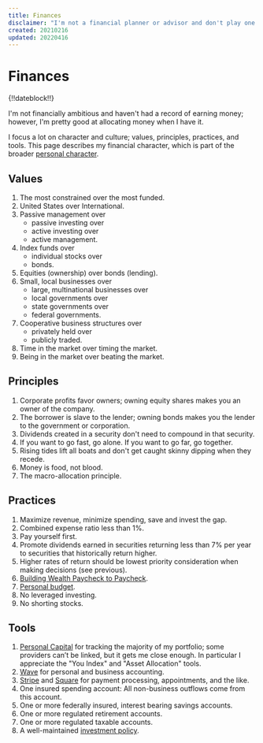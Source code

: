 ```yaml
---
title: Finances
disclaimer: "I'm not a financial planner or advisor and don't play one on the Internet. This content is for informational and entertainment purposes only and does not constitute advice. Please consult with your financial advisors and financial institutions."
created: 20210216
updated: 20220416
---
```


# Finances

{!!dateblock!!}

I'm not financially ambitious and haven't had a record of earning money; however, I'm pretty good at allocating money when I have it.

I focus a lot on character and culture; values, principles, practices, and tools. This page describes my financial character, which is part of the broader [personal character](/experiences/the-self/).

## Values

1. The most constrained over the most funded.
2. United States over International.
3. Passive management over
    - passive investing over
    - active investing over
    - active management.
4. Index funds over
    - individual stocks over
    - bonds.
5. Equities (ownership) over bonds (lending).
6. Small, local businesses over
    - large, multinational businesses over
    - local governments over
    - state governments over
    - federal governments.
7. Cooperative business structures over
    - privately held over
    - publicly traded.
8. Time in the market over timing the market.
9. Being in the market over beating the market.

## Principles

1. Corporate profits favor owners; owning equity shares makes you an owner of the company.
2. The borrower is slave to the lender; owning bonds makes you the lender to the government or corporation.
3. Dividends created in a security don't need to compound in that security.
4. If you want to go fast, go alone. If you want to go far, go together.
5. Rising tides lift all boats and don't get caught skinny dipping when they recede.
6. Money is food, not blood.
7. The macro-allocation principle.

## Practices

1. Maximize revenue, minimize spending, save and invest the gap.
2. Combined expense ratio less than 1%.
5. Pay yourself first.
6. Promote dividends earned in securities returning less than 7% per year to securities that historically return higher.
7. Higher rates of return should be lowest priority consideration when making decisions (see previous).
8. [Building Wealth Paycheck to Paycheck](/experiences/finances/paycheck-to-paycheck/).
9. [Personal budget](/experiences/finances/personal-budget/).
9. No leveraged investing.
10. No shorting stocks.

## Tools

1. [Personal Capital](https://www.personalcapital.com) for tracking the majority of my portfolio; some providers can’t be linked, but it gets me close enough. In particular I appreciate the "You Index" and "Asset Allocation" tools.
2. [Wave](https://www.waveapps.com) for personal and business accounting.
3. [Stripe](https://stripe.com) and [Square](https://squareup.com/us/en) for payment processing, appointments, and the like.
4. One insured spending account: All non-business outflows come from this account.
5. One or more federally insured, interest bearing savings accounts.
6. One or more regulated retirement accounts.
7. One or more regulated taxable accounts.
8. A well-maintained [investment policy](/experiences/finances/investment-policy/).
